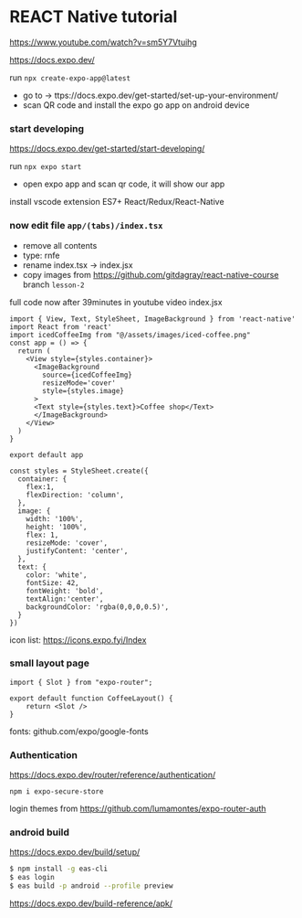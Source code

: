 # REACT Native tutorial

https://www.youtube.com/watch?v=sm5Y7Vtuihg

https://docs.expo.dev/

run `npx create-expo-app@latest`

* go to -> ttps://docs.expo.dev/get-started/set-up-your-environment/
* scan QR code and install the expo go app on android device

### start developing

https://docs.expo.dev/get-started/start-developing/

run `npx expo start`
* open expo app and scan qr code, it will show our app


install vscode extension ES7+ React/Redux/React-Native

### now edit file `app/(tabs)/index.tsx`

* remove all contents 
* type: rnfe
* rename index.tsx -> index.jsx
* copy images from https://github.com/gitdagray/react-native-course branch `lesson-2`


full code now after 39minutes in youtube video
index.jsx
```
import { View, Text, StyleSheet, ImageBackground } from 'react-native'
import React from 'react'
import icedCoffeeImg from "@/assets/images/iced-coffee.png"
const app = () => {
  return (
    <View style={styles.container}>
      <ImageBackground
        source={icedCoffeeImg}
        resizeMode='cover'
        style={styles.image}
      >
      <Text style={styles.text}>Coffee shop</Text>
      </ImageBackground>
    </View>
  )
}

export default app

const styles = StyleSheet.create({
  container: {
    flex:1,
    flexDirection: 'column',
  },
  image: {
    width: '100%',
    height: '100%',
    flex: 1,
    resizeMode: 'cover',
    justifyContent: 'center',
  },
  text: {
    color: 'white',
    fontSize: 42,
    fontWeight: 'bold',
    textAlign:'center',
    backgroundColor: 'rgba(0,0,0,0.5)',
  }
})
```

icon list: https://icons.expo.fyi/Index


### small layout page

```
import { Slot } from "expo-router";

export default function CoffeeLayout() {
    return <Slot />
}
```

fonts: github.com/expo/google-fonts

### Authentication

https://docs.expo.dev/router/reference/authentication/

`npm i expo-secure-store`

login themes from https://github.com/lumamontes/expo-router-auth

### android build

https://docs.expo.dev/build/setup/

```bash
$ npm install -g eas-cli
$ eas login
$ eas build -p android --profile preview
```

https://docs.expo.dev/build-reference/apk/
